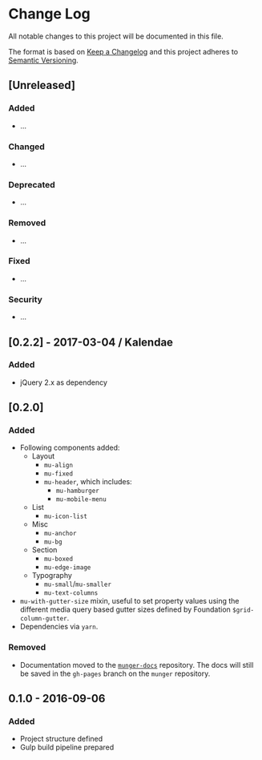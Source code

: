 # Change Log

All notable changes to this project will be documented in this file.

The format is based on [Keep a Changelog](http://keepachangelog.com/)
and this project adheres to [Semantic Versioning](http://semver.org/).

## [Unreleased]
### Added
- …

### Changed
- …

### Deprecated
- …

### Removed
- …

### Fixed
- …

### Security
- …

## [0.2.2] - 2017-03-04 / Kalendae
### Added
- jQuery 2.x as dependency

## [0.2.0]
### Added
- Following components added:
    - Layout
        - `mu-align`
        - `mu-fixed`
        - `mu-header`, which includes:
            - `mu-hamburger`
            - `mu-mobile-menu`
    - List
        - `mu-icon-list`
    - Misc
        - `mu-anchor`
        - `mu-bg`
    - Section
        - `mu-boxed`
        - `mu-edge-image`
    - Typography
        - `mu-small`/`mu-smaller`
        - `mu-text-columns`
- `mu-with-gutter-size` mixin, useful to set property values using the different media query based gutter sizes defined by Foundation `$grid-column-gutter`.
- Dependencies via `yarn`.

### Removed
- Documentation moved to the [`munger-docs`](https://github.com/doup/munger-docs) repository. The docs will still be saved in the `gh-pages` branch on the `munger` repository.

## 0.1.0 - 2016-09-06
### Added
- Project structure defined
- Gulp build pipeline prepared


